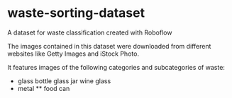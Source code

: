 # waste-sorting-dataset
A dataset for waste classification created with Roboflow


The images contained in this dataset were downloaded from different websites like Getty Images and iStock Photo. 

It features images of the following categories and subcategories of waste:

* glass 
bottle
glass
jar
wine glass
* metal
** food can

